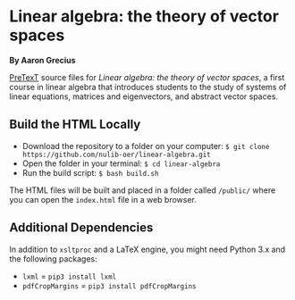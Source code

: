 # Linear algebra: the theory of vector spaces

**By Aaron Grecius**

[PreTexT](https://pretextbook.org/) source files for _Linear algebra: the theory of vector spaces_, a first course in linear algebra that introduces students to the study of systems of linear equations, matrices and eigenvectors, and abstract vector spaces. 

## Build the HTML Locally

- Download the repository to a folder on your computer: `$ git clone https://github.com/nulib-oer/linear-algebra.git`
- Open the folder in your terminal: `$ cd linear-algebra`
- Run the build script: `$ bash build.sh`

The HTML files will be built and placed in a folder called `/public/` where you can open the `index.html` file in a web browser. 

## Additional Dependencies

In addition to `xsltproc` and a LaTeX engine, you might need Python 3.x and the following packages:

- `lxml` = `pip3 install lxml`
- `pdfCropMargins` = `pip3 install pdfCropMargins`